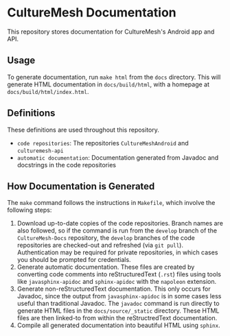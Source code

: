# CultureMesh Documentation
This repository stores documentation for CultureMesh's Android app and API.

## Usage
To generate documentation, run `make html` from the `docs` directory. This will
generate HTML documentation in `docs/build/html`, with a homepage at
`docs/build/html/index.html`.

## Definitions
These definitions are used throughout this repository.
* `code repositories`: The repositories `CultureMeshAndroid` and `culturemesh-api`
* `automatic documentation`: Documentation generated from Javadoc and docstrings
in the code repositories

## How Documentation is Generated
The `make` command follows the instructions in `Makefile`, which involve the
following steps:

1. Download up-to-date copies of the code repositories. Branch names are also
followed, so if the command is run from the `develop` branch of the
`CultureMesh-Docs` repository, the `develop` branches of the code repositories
are checked-out and refreshed (via `git pull`). Authentication may be required
for private repositories, in which cases you should be prompted for credentials.
2. Generate automatic documentation. These files are created by converting code
comments into reStructuredText (`.rst`) files using tools like `javasphinx-apidoc`
and `sphinx-apidoc` with the `napoleon` extension.
3. Generate non-reStructuredText documentation. This only occurs for Javadoc,
since the output from `javasphinx-apidoc` is in some cases less useful than
traditional Javadoc. The `javadoc` command is run directly to generate HTML files
in the `docs/source/_static` directory. These HTML files are then linked-to from
within the reStructredText documentation.
4. Compile all generated documentation into beautiful HTML using `sphinx`.
